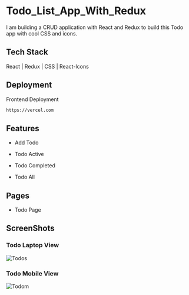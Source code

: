 # Todo_List_App_With_Redux
I am building a CRUD application with React and Redux to build this Todo app with cool CSS and icons.
## Tech Stack
 React | Redux | CSS | React-Icons

## Deployment

Frontend Deployment
```bash
https://vercel.com
```

## Features

 - Add Todo
 
 - Todo Active
 
 - Todo Completed
 
 - Todo All

## Pages

- Todo Page

## ScreenShots

### Todo Laptop View
![Todos ](https://github.com/nitinkondhari03/Todo_List_App_With_Redux/assets/107460712/a06c4736-8962-470d-b5f5-1b0d5f78463f)

### Todo Mobile View
![Todom](https://github.com/nitinkondhari03/Todo_List_App_With_Redux/assets/107460712/a4dcd4f3-2511-4eba-8912-065fac668456)



